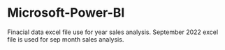 # Microsoft-Power-BI

Finacial data excel file use for year sales analysis.
September 2022 excel file is used for sep month sales analysis.


